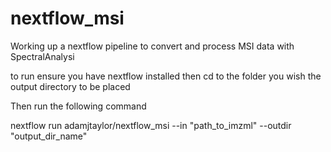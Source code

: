 # nextflow_msi
Working up a nextflow pipeline to convert and process MSI data with SpectralAnalysi

to run ensure you have nextflow installed then cd to the folder you wish the output directory to be placed

Then run the following command

nextflow run adamjtaylor/nextflow_msi --in "path_to_imzml" --outdir "output_dir_name"
